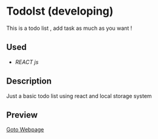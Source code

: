 # Todolst (developing)
This is a todo list , add task as much as you want !

## Used
- *REACT js*

## Description
Just a basic todo list using react and local storage system

## Preview
[Goto Webpage](https://todolst-sooty.vercel.app/)
